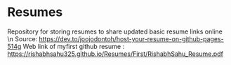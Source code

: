 # Resumes
Repository for storing resumes to share updated basic resume links online \n
Source: https://dev.to/joojodontoh/host-your-resume-on-github-pages-514g
Web link of myfirst github resume : https://rishabhsahu325.github.io/Resumes/First/RishabhSahu_Resume.pdf
